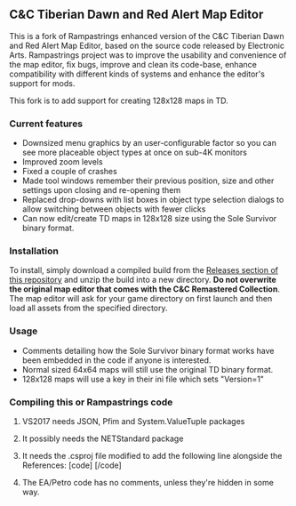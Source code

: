 ## C&C Tiberian Dawn and Red Alert Map Editor

This is a fork of Rampastrings enhanced version of the C&C Tiberian Dawn and Red Alert Map Editor, based on the source code released by Electronic Arts.
Rampastrings project was to improve the usability and convenience of the map editor, fix bugs, improve and clean its code-base,
enhance compatibility with different kinds of systems and enhance the editor's support for mods.

This fork is to add support for creating 128x128 maps in TD.

### Current features

* Downsized menu graphics by an user-configurable factor so you can see more placeable object types at once on sub-4K monitors
* Improved zoom levels
* Fixed a couple of crashes
* Made tool windows remember their previous position, size and other settings upon closing and re-opening them
* Replaced drop-downs with list boxes in object type selection dialogs to allow switching between objects with fewer clicks 
* Can now edit/create TD maps in 128x128 size using the Sole Survivor binary format.

### Installation

To install, simply download a compiled build from the [Releases section of this repository](https://github.com/screamingchicken/CnCTDRAMapEditor/releases)
and unzip the build into a new directory.
**Do not overwrite the original map editor that comes with the C&C Remastered Collection**. The map editor will ask for your game
directory on first launch and then load all assets from the specified directory.

### Usage
* Comments detailing how the Sole Survivor binary format works have been embedded in the code if anyone is interested.
* Normal sized 64x64 maps will still use the original TD binary format.
* 128x128 maps will use a key in their ini file which sets "Version=1"

### Compiling this or Rampastrings code
1) VS2017 needs JSON, Pfim and System.ValueTuple packages
2) It possibly needs the NETStandard package
3) It needs the .csproj file modified to add the following line alongside the References:
[code] <Reference Include="netstandard" /> [/code]

4) The EA/Petro code has no comments, unless they're hidden in some way.



